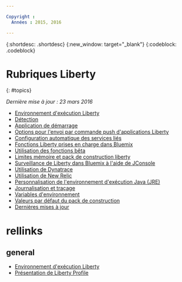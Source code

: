 ```yaml
---

Copyright :
  Années : 2015, 2016

---
```


{:shortdesc: .shortdesc}
{:new_window: target="_blank"}
{:codeblock: .codeblock}

# Rubriques Liberty
{: #topics}

*Dernière mise à jour : 23 mars 2016*

* [Environnement d'exécution Liberty](index.html)
* [Détection](index.html#detection)
* [Application de démarrage](index.html#starter_application)
* [Options pour l'envoi par commande push d'applications Liberty](optionsForPushing.html)
* [Configuration automatique des services liés](autoConfig.html)
* [Fonctions Liberty prises en charge dans Bluemix](libertyFeatures.html)
* [Utilisation des fonctions bêta](usingBetaFeatures.html)
* [Limites mémoire et pack de construction liberty](memoryLimits.html)
* [Surveillance de Liberty dans Bluemix à l'aide de JConsole](jconsole.html)
* [Utilisation de Dynatrace](dynatrace.html)
* [Utilisation de New Relic](newRelic.html)
* [Personnalisation de l'environnement d'exécution Java (JRE)](customizingJRE.html)
* [Journalisation et traçage](loggingAndTracing.html)
* [Variables d'environnement](environmentVariables.html)
* [Valeurs par défaut du pack de construction](buildpackDefaults.html)
* [Dernières mises à jour](updates.html)

# rellinks
## general
* [Environnement d'exécution Liberty](index.html)
* [Présentation de Liberty Profile](http://www-01.ibm.com/support/knowledgecenter/SSAW57_8.5.5/com.ibm.websphere.wlp.nd.doc/ae/cwlp_about.html)
